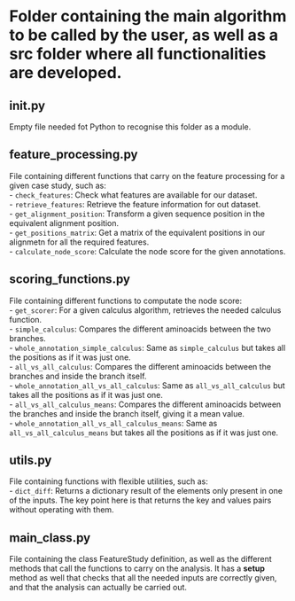 # Folder containing the main algorithm to be called by the user, as well as a src folder where all functionalities are developed.

## __init__.py
Empty file needed fot Python to recognise this folder as a module.

## feature_processing.py
File containing different functions that carry on the feature processing for a given case study, such as:
<br /> - `check_features`: Check what features are available for our dataset.
<br /> - `retrieve_features`: Retrieve the feature information for out dataset.
<br /> - `get_alignment_position`: Transform a given sequence position in the equivalent alignment position.
<br /> - `get_positions_matrix`: Get a matrix of the equivalent positions in our alignmetn for all the required features.
<br /> - `calculate_node_score`: Calculate the node score for the given annotations.

## scoring_functions.py
File containing different functions to computate the node score:
<br /> - `get_scorer`: For a given calculus algorithm, retrieves the needed calculus function.
<br /> - `simple_calculus`: Compares the different aminoacids between the two branches.
<br /> - `whole_annotation_simple_calculus`: Same as `simple_calculus` but takes all the positions as if it was just one.
<br /> - `all_vs_all_calculus`: Compares the different aminoacids between the branches and inside the branch itself.
<br /> - `whole_annotation_all_vs_all_calculus`: Same as `all_vs_all_calculus` but takes all the positions as if it was just one.
<br /> - `all_vs_all_calculus_means`: Compares the different aminoacids between the branches and inside the branch itself, giving it a mean value.
<br /> - `whole_annotation_all_vs_all_calculus_means`: Same as `all_vs_all_calculus_means` but takes all the positions as if it was just one.

## utils.py
File containing functions with flexible utilities, such as:
<br /> - `dict_diff`: Returns a dictionary result of the elements only present in one
    of the inputs. The key point here is that returns the key and values pairs without operating with them.

## main_class.py
File containing the class FeatureStudy definition, as well as the different methods that call the functions to carry on the analysis. It has a __setup__ method as well that checks that all the needed inputs are correctly given, and that the analysis can actually be carried out.
